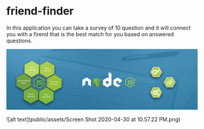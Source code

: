# friend-finder

In this application you can take a survey  of 10 question and it will connect you with a firend that is the best match for you based on answered questions. 

![alt text](public/assets/node-js-header-banner.jpg)

![alt text](public/assets/Screen Shot 2020-04-30 at 10.57.22 PM.png)